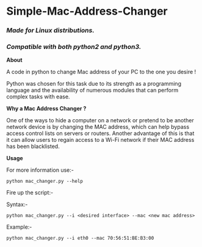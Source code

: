# Simple-Mac-Address-Changer

### *Made for Linux distributions.*
### *Compatible with both python2 and python3.*

**About** 

A code in python to change Mac address of your PC to the one you desire !

Python was chosen for this task due to its strength as a programming language and the availability of numerous modules that can perform complex tasks with ease.

**Why a Mac Address Changer ?** 

One of the ways to hide a computer on a network or pretend to be another network device is by changing the MAC address, which can help bypass access control 
lists on servers or routers. Another advantage of this is that it can allow users to regain access to a Wi-Fi network if their MAC address has been blacklisted.

**Usage**

For more information use:- 
```
python mac_changer.py --help
```

Fire up the script:- 

Syntax:- 
```
python mac_changer.py --i <desired interface> --mac <new mac address>
```

Example:- 
```
python mac_changer.py --i eth0 --mac 70:56:51:BE:B3:00
```




